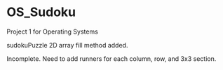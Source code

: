 # OS_Sudoku
Project 1 for Operating Systems

sudokuPuzzle 2D array fill method added.

Incomplete. Need to add runners for each column, row, and 3x3 section.
